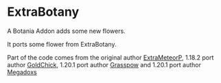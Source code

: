 # ExtraBotany

A Botania Addon adds some new flowers.

It ports some flower from ExtraBotany.

Part of the code comes from the original author [ExtraMeteorP](https://github.com/ExtraMeteorP/Extra-Botany), 1.18.2 port author [GoldChick](https://github.com/GoldChick/ExtraBotany), 1.20.1 port author [Grasspow](https://github.com/grasspow/ExtraBotany) and 1.20.1 port author [Megadoxs](https://github.com/megadoxs/MegaBotany/)
